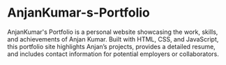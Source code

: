 # AnjanKumar-s-Portfolio
AnjanKumar's Portfolio is a personal website showcasing the work, skills, and achievements of Anjan Kumar. Built with HTML, CSS, and JavaScript, this portfolio site highlights Anjan’s projects, provides a detailed resume, and includes contact information for potential employers or collaborators. 
